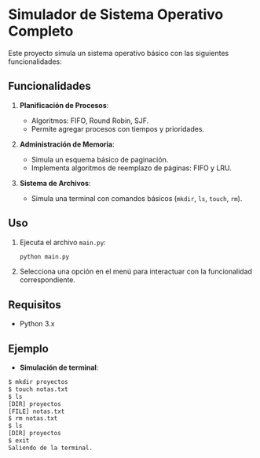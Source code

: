 
# Simulador de Sistema Operativo Completo

Este proyecto simula un sistema operativo básico con las siguientes funcionalidades:

## Funcionalidades
1. **Planificación de Procesos**:
   - Algoritmos: FIFO, Round Robin, SJF.
   - Permite agregar procesos con tiempos y prioridades.

2. **Administración de Memoria**:
   - Simula un esquema básico de paginación.
   - Implementa algoritmos de reemplazo de páginas: FIFO y LRU.

3. **Sistema de Archivos**:
   - Simula una terminal con comandos básicos (`mkdir`, `ls`, `touch`, `rm`).

## Uso
1. Ejecuta el archivo `main.py`:
   ```bash
   python main.py
   ```

2. Selecciona una opción en el menú para interactuar con la funcionalidad correspondiente.

## Requisitos
- Python 3.x

## Ejemplo
- **Simulación de terminal**:
```bash
$ mkdir proyectos
$ touch notas.txt
$ ls
[DIR] proyectos
[FILE] notas.txt
$ rm notas.txt
$ ls
[DIR] proyectos
$ exit
Saliendo de la terminal.
```
